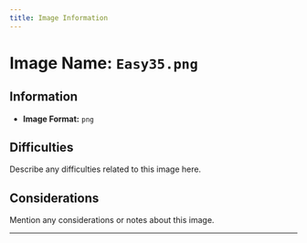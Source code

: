 ```yaml
---
title: Image Information
---
```


# Image Name: `Easy35.png`

## Information

- **Image Format:** `png`

## Difficulties

Describe any difficulties related to this image here.

## Considerations

Mention any considerations or notes about this image.

---
